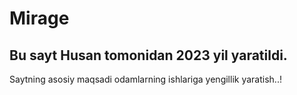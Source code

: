 # Mirage 
## Bu sayt Husan tomonidan 2023 yil yaratildi.
Saytning asosiy maqsadi odamlarning ishlariga yengillik yaratish..!